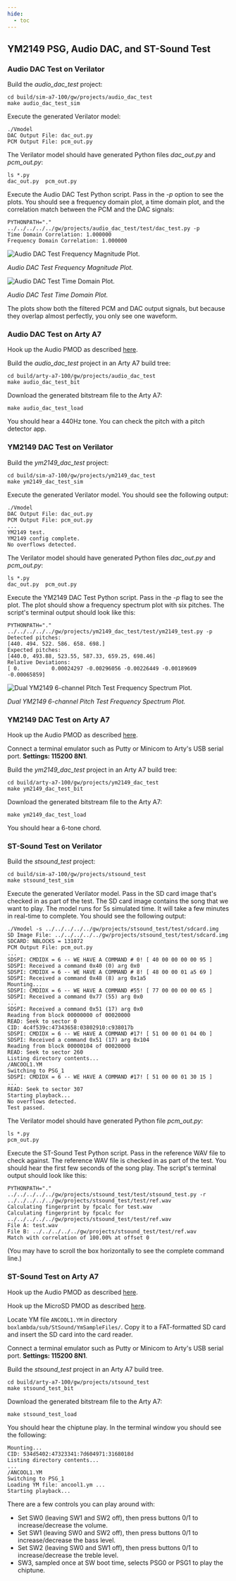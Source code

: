 ```yaml
---
hide:
  - toc
---
```


## YM2149 PSG, Audio DAC, and ST-Sound Test

### Audio DAC Test on Verilator

Build the *audio_dac_test* project:
```
cd build/sim-a7-100/gw/projects/audio_dac_test
make audio_dac_test_sim
```
Execute the generated Verilator model:
```
./Vmodel
DAC Output File: dac_out.py
PCM Output File: pcm_out.py
```
The Verilator model should have generated Python files *dac_out.py* and *pcm_out.py*:
```
ls *.py
dac_out.py  pcm_out.py
```
Execute the Audio DAC Test Python script. Pass in the *-p* option to see the plots. You should see a frequency domain plot, a time domain plot, and the correlation match between the PCM and the DAC signals:
```
PYTHONPATH="." ../../../../../gw/projects/audio_dac_test/test/dac_test.py -p
Time Domain Correlation: 1.000000
Frequency Domain Correlation: 1.000000
```
![Audio DAC Test Frequency Magnitude Plot.](assets/audio_dac_test_freq_mag_plot.jpg)

*Audio DAC Test Frequency Magnitude Plot.*

![Audio DAC Test Time Domain Plot.](assets/audio_dac_test_time_domain_plot.jpg)

*Audio DAC Test Time Domain Plot.*

The plots show both the filtered PCM and DAC output signals, but because they overlap almost perfectly, you only see one waveform.

### Audio DAC Test on Arty A7

Hook up the Audio PMOD as described [here](pmods.md#audio-pmod).

Build the *audio_dac_test* project in an Arty A7 build tree:
```
cd build/arty-a7-100/gw/projects/audio_dac_test
make audio_dac_test_bit
```
Download the generated bitstream file to the Arty A7:
```
make audio_dac_test_load
```
You should hear a 440Hz tone. You can check the pitch with a pitch detector app.

### YM2149 DAC Test on Verilator

Build the *ym2149_dac_test* project:
```
cd build/sim-a7-100/gw/projects/ym2149_dac_test
make ym2149_dac_test_sim
```
Execute the generated Verilator model. You should see the following output:
```
./Vmodel
DAC Output File: dac_out.py
PCM Output File: pcm_out.py
...
YM2149 test.
YM2149 config complete.
No overflows detected.
```
The Verilator model should have generated Python files *dac_out.py* and *pcm_out.py*:
```
ls *.py
dac_out.py  pcm_out.py
```
Execute the YM2149 DAC Test Python script. Pass in the *-p* flag to see the plot. The plot should show a frequency spectrum plot with six pitches. The script's terminal output should look like this:
```
PYTHONPATH="." ../../../../../gw/projects/ym2149_dac_test/test/ym2149_test.py -p
Detected pitches:
[440. 494. 522. 586. 658. 698.]
Expected pitches:
[440.0, 493.88, 523.55, 587.33, 659.25, 698.46]
Relative Deviations:
[ 0.          0.00024297 -0.00296056 -0.00226449 -0.00189609 -0.00065859]
```

![Dual YM2149 6-channel Pitch Test Frequency Spectrum Plot.](assets/ym2149_6ch_pitch_test.jpg)

*Dual YM2149 6-channel Pitch Test Frequency Spectrum Plot.*

### YM2149 DAC Test on Arty A7

Hook up the Audio PMOD as described [here](pmods.md#audio-pmod).

Connect a terminal emulator such as Putty or Minicom to Arty's USB serial port. **Settings: 115200 8N1**.

Build the *ym2149_dac_test* project in an Arty A7 build tree:
```
cd build/arty-a7-100/gw/projects/ym2149_dac_test
make ym2149_dac_test_bit
```
Download the generated bitstream file to the Arty A7:
```
make ym2149_dac_test_load
```
You should hear a 6-tone chord.

### ST-Sound Test on Verilator

Build the *stsound_test* project:
```
cd build/sim-a7-100/gw/projects/stsound_test
make stsound_test_sim
```
Execute the generated Verilator model. Pass in the SD card image that's checked in as part of the test. The SD card image contains the song that we want to play. The model runs for 5s simulated time. It will take a few minutes in real-time to complete. You should see the following output:
```
./Vmodel -s ../../../../../gw/projects/stsound_test/test/sdcard.img
SD Image File: ../../../../../gw/projects/stsound_test/test/sdcard.img
SDCARD: NBLOCKS = 131072
PCM Output File: pcm_out.py
...
SDSPI: CMDIDX = 6 -- WE HAVE A COMMAND # 0! [ 40 00 00 00 00 95 ]
SDSPI: Received a command 0x40 (0) arg 0x0
SDSPI: CMDIDX = 6 -- WE HAVE A COMMAND # 8! [ 48 00 00 01 a5 69 ]
SDSPI: Received a command 0x48 (8) arg 0x1a5
Mounting...
SDSPI: CMDIDX = 6 -- WE HAVE A COMMAND #55! [ 77 00 00 00 00 65 ]
SDSPI: Received a command 0x77 (55) arg 0x0
...
SDSPI: Received a command 0x51 (17) arg 0x0
Reading from block 00000000 of 00020000
READ: Seek to sector 0
CID: 4c4f539c:47343658:03802910:c938017b
SDSPI: CMDIDX = 6 -- WE HAVE A COMMAND #17! [ 51 00 00 01 04 0b ]
SDSPI: Received a command 0x51 (17) arg 0x104
Reading from block 00000104 of 00020000
READ: Seek to sector 260
Listing directory contents...
/ANCOOL1.YM
Switching to PSG_1
SDSPI: CMDIDX = 6 -- WE HAVE A COMMAND #17! [ 51 00 00 01 30 15 ]
...
READ: Seek to sector 307
Starting playback...
No overflows detected.
Test passed.
```
The Verilator model should have generated Python file *pcm_out.py*:
```
ls *.py
pcm_out.py
```
Execute the ST-Sound Test Python script. Pass in the reference WAV file to check against. The reference WAV file is checked in as part of the test. You should hear the first few seconds of the song play. The script's terminal output should look like this:
```
PYTHONPATH="." ../../../../../gw/projects/stsound_test/test/stsound_test.py -r ../../../../../gw/projects/stsound_test/test/ref.wav
Calculating fingerprint by fpcalc for test.wav
Calculating fingerprint by fpcalc for ../../../../../gw/projects/stsound_test/test/ref.wav
File A: test.wav
File B: ../../../../../gw/projects/stsound_test/test/ref.wav
Match with correlation of 100.00% at offset 0
```
(You may have to scroll the box horizontally to see the complete command line.)

### ST-Sound Test on Arty A7

Hook up the Audio PMOD as described [here](pmods.md#audio-pmod).

Hook up the MicroSD PMOD as described [here](pmods.md#microsd-pmod).

Locate YM file `ANCOOL1.YM` in directory `boxlambda/sub/StSound/YmSampleFiles/`. Copy it to a FAT-formatted SD card and insert the SD card into the card reader.

Connect a terminal emulator such as Putty or Minicom to Arty's USB serial port. **Settings: 115200 8N1**.

Build the *stsound_test* project in an Arty A7 build tree.
```
cd build/arty-a7-100/gw/projects/stsound_test
make stsound_test_bit
```
Download the generated bitstream file to the Arty A7:
```
make stsound_test_load
```
You should hear the chiptune play. In the terminal window you should see the following:
```
Mounting...
CID: 534d5402:47323341:7d604971:3168018d
Listing directory contents...
...
/ANCOOL1.YM
Switching to PSG_1
Loading YM file: ancool1.ym ...
Starting playback...
```
There are a few controls you can play around with:

- Set SW0 (leaving SW1 and SW2 off), then press buttons 0/1 to increase/decrease the volume.
- Set SW1 (leaving SW0 and SW2 off), then press buttons 0/1 to increase/decrease the bass level.
- Set SW2 (leaving SW0 and SW1 off), then press buttons 0/1 to increase/decrease the treble level.
- SW3, sampled once at SW boot time, selects PSG0 or PSG1 to play the chiptune.

